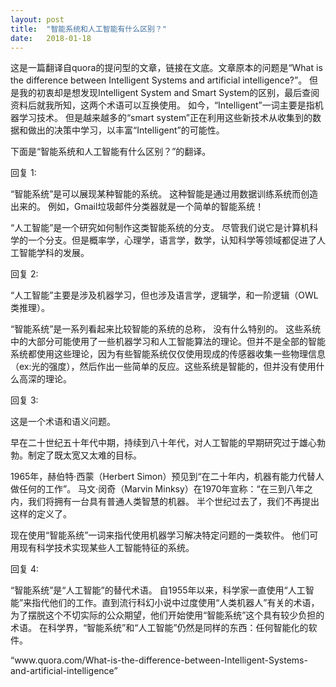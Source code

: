 ```yaml
---
layout: post
title:  "智能系统和人工智能有什么区别？"
date:   2018-01-18
---
```


<p>
这是一篇翻译自quora的提问型的文章，链接在文底。文章原本的问题是“What is the difference between Intelligent Systems and artificial intelligence?”。 但是我的初衷却是想发现Intelligent System and Smart System的区别，最后查阅资料后就我所知，这两个术语可以互换使用。 如今，“Intelligent”一词主要是指机器学习技术。 但是越来越多的“smart system”正在利用这些新技术从收集到的数据和做出的决策中学习，以丰富“Intelligent”的可能性。 
<p>
下面是“智能系统和人工智能有什么区别？”的翻译。
</p>
</p>
<p>
<p>
 回复 1:
</p>
<p>
“智能系统”是可以展现某种智能的系统。 这种智能是通过用数据训练系统而创造出来的。 例如，Gmail垃圾邮件分类器就是一个简单的智能系统！
</p>
<p>
“人工智能”是一个研究如何制作这类智能系统的分支。 尽管我们说它是计算机科学的一个分支。但是概率学，心理学，语言学，数学，认知科学等领域都促进了人工智能学科的发展。
</p>
</p>
<p>
<p>
回复 2:
</p>
<p>
“人工智能”主要是涉及机器学习，但也涉及语言学，逻辑学，和一阶逻辑（OWL类推理）。
</p>
<p>
“智能系统”是一系列看起来比较智能的系统的总称， 没有什么特别的。 这些系统中的大部分可能使用了一些机器学习和人工智能算法的理论。但并不是全部的智能系统都使用这些理论，因为有些智能系统仅仅使用现成的传感器收集一些物理信息（ex:光的强度），然后作出一些简单的反应。这些系统是智能的，但并没有使用什么高深的理论。
</p>
</p>
<p>
<p>
回复 3:
</p>
<p>
这是一个术语和语义问题。
</p>
<p>
早在二十世纪五十年代中期，持续到八十年代，对人工智能的早期研究过于雄心勃勃。制定了既太宽又太难的目标。
</p>
<p>
1965年，赫伯特·西蒙（Herbert Simon）预见到“在二十年内，机器有能力代替人做任何的工作”。 马文·闵奇（Marvin Minksy）在1970年宣称：“在三到八年之内，我们将拥有一台具有普通人类智慧的机器。 半个世纪过去了，我们不再提出这样的定义了。
</p>
<p>
现在使用“智能系统”一词来指代使用机器学习解决特定问题的一类软件。 他们可用现有科学技术实现某些人工智能特征的系统。
</p>
</p>
<p>
<p>
回复 4:
</p>
<p>
“智能系统”是“人工智能”的替代术语。 自1955年以来，科学家一直使用“人工智能”来指代他们的工作。直到流行科幻小说中过度使用“人类机器人”有关的术语， 为了摆脱这个不切实际的公众期望，他们开始使用“智能系统”这个具有较少负担的术语。 在科学界，“智能系统”和“人工智能”仍然是同样的东西：任何智能化的软件。
</p>
</p>
<p>
“www.quora.com/What-is-the-difference-between-Intelligent-Systems-and-artificial-intelligence”
</p>

